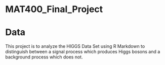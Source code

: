 # MAT400_Final_Project

# Data
This project is to analyze the HIGGS Data Set using R Markdown to distinguish between a signal process which produces Higgs bosons and a background process which does not.
